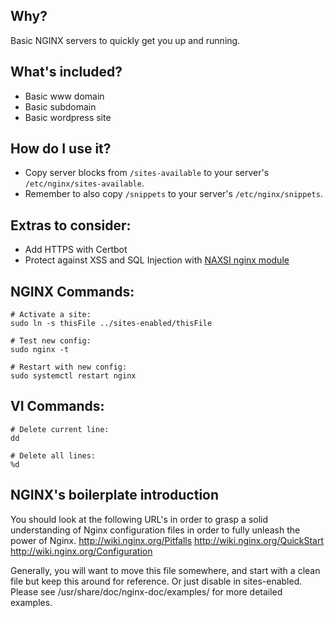 ## Why?

Basic NGINX servers to quickly get you up and running.

## What's included?

- Basic www domain
- Basic subdomain
- Basic wordpress site

## How do I use it?

- Copy server blocks from `/sites-available` to your server's `/etc/nginx/sites-available`.
- Remember to also copy `/snippets` to your server's `/etc/nginx/snippets`.

## Extras to consider:

- Add HTTPS with Certbot
- Protect against XSS and SQL Injection with [NAXSI nginx module](https://github.com/nbs-system/naxsi)

## NGINX Commands:

```
# Activate a site:
sudo ln -s thisFile ../sites-enabled/thisFile

# Test new config:
sudo nginx -t

# Restart with new config:
sudo systemctl restart nginx
```

## VI Commands:

```
# Delete current line:
dd

# Delete all lines:
%d
```

## NGINX's boilerplate introduction

You should look at the following URL's in order to grasp a solid understanding
of Nginx configuration files in order to fully unleash the power of Nginx.
http://wiki.nginx.org/Pitfalls
http://wiki.nginx.org/QuickStart
http://wiki.nginx.org/Configuration

Generally, you will want to move this file somewhere, and start with a clean
file but keep this around for reference. Or just disable in sites-enabled.
Please see /usr/share/doc/nginx-doc/examples/ for more detailed examples.
